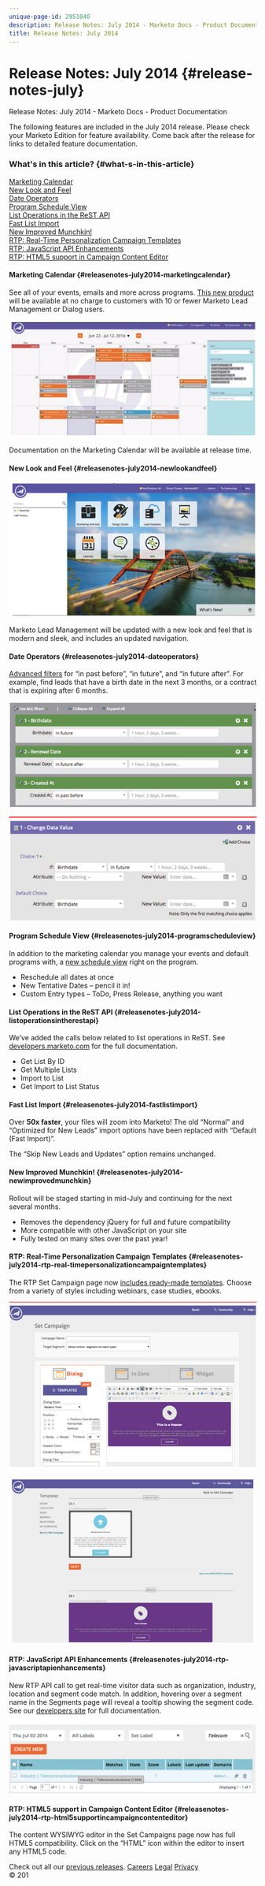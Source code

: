 ```yaml
---
unique-page-id: 2951040
description: Release Notes: July 2014 - Marketo Docs - Product Documentation
title: Release Notes: July 2014
---
```


# Release Notes: July 2014 {#release-notes-july}

Release Notes: July 2014 - Marketo Docs - Product Documentation

The following features are included in the July 2014 release. Please check your Marketo Edition for feature availability. Come back after the release for links to detailed feature documentation.

### What's in this article? {#what-s-in-this-article}

[Marketing Calendar](#releasenotes-july2014-marketingcalendar)  
[New Look and Feel](#releasenotes-july2014-newlookandfeel)  
[Date Operators](#releasenotes-july2014-dateoperators)  
[Program Schedule View](#releasenotes-july2014-programscheduleview)  
[List Operations in the ReST API](#releasenotes-july2014-listoperationsintherestapi)  
[Fast List Import](#releasenotes-july2014-fastlistimport)  
[New Improved Munchkin!](#releasenotes-july2014-newimprovedmunchkin)  
[RTP: Real-Time Personalization Campaign Templates](#releasenotes-july2014-rtp-real-timepersonalizationcampaigntemplates)  
[RTP: JavaScript API Enhancements](#releasenotes-july2014-rtp-javascriptapienhancements)  
[RTP: HTML5 support in Campaign Content Editor](#releasenotes-july2014-rtp-html5supportincampaigncontenteditor)

#### Marketing Calendar {#releasenotes-july2014-marketingcalendar}

See all of your events, emails and more across programs. [This new product](../../../welcome-to-marketo-docs/product-docs/core-marketo-concepts.md) will be available at no charge to customers with 10 or fewer Marketo Lead Management or Dialog users.

![](assets/image2014-9-22-14-3a22-3a27.png)

Documentation on the Marketing Calendar will be available at release time.

#### New Look and Feel {#releasenotes-july2014-newlookandfeel}

![](assets/image2014-9-22-14-3a22-3a47.png)

Marketo Lead Management will be updated with a new look and feel that is modern and sleek, and includes an updated navigation.

#### Date Operators {#releasenotes-july2014-dateoperators}

[Advanced filters](../../../welcome-to-marketo-docs/product-docs/core-marketo-concepts/smart-lists-and-static-lists/creating-a-smart-list/smart-list-filter-operators-glossary.md) for “in past before”, “in future”, and “in future after”. For example, find leads that have a birth date in the next 3 months, or a contract that is expiring after 6 months.

![](assets/image2014-9-22-14-3a23-3a56.png)

![](assets/image2014-9-22-14-3a24-3a39.png)

#### Program Schedule View {#releasenotes-july2014-programscheduleview}

In addition to the marketing calendar you manage your events and default programs with, a [new schedule view](../../../welcome-to-marketo-docs/product-docs/core-marketo-concepts/programs.md) right on the program.

* Reschedule all dates at once
* New Tentative Dates – pencil it in!
* Custom Entry types – ToDo, Press Release, anything you want

#### List Operations in the ReST API {#releasenotes-july2014-listoperationsintherestapi}

We’ve added the calls below related to list operations in ReST. See [developers.marketo.com](http://developers.marketo.com/documentation/rest/) for the full documentation.

* Get List By ID
* Get Multiple Lists
* Import to List
* Get Import to List Status

#### Fast List Import {#releasenotes-july2014-fastlistimport}

Over **50x faster**, your files will zoom into Marketo! The old “Normal” and “Optimized for New Leads” import options have been replaced with “Default (Fast Import)”.

The “Skip New Leads and Updates” option remains unchanged.

#### New Improved Munchkin! {#releasenotes-july2014-newimprovedmunchkin}

Rollout will be staged starting in mid-July and continuing for the next several months.

* Removes the dependency jQuery for full and future compatibility
* More compatible with other JavaScript on your site
* Fully tested on many sites over the past year!

#### RTP: Real-Time Personalization Campaign Templates {#releasenotes-july2014-rtp-real-timepersonalizationcampaigntemplates}

The RTP Set Campaign page now [includes ready-made templates](../../../welcome-to-marketo-docs/product-docs/web-personalization/using-templates/using-templates-to-create-web-campaigns.md). Choose from a variety of styles including webinars, case studies, ebooks.

![](assets/image2014-9-22-14-3a25-3a13.png)

![](assets/image2014-9-22-14-3a25-3a47.png)

#### RTP: JavaScript API Enhancements {#releasenotes-july2014-rtp-javascriptapienhancements}

New RTP API call to get real-time visitor data such as organization, industry, location and segment code match. In addition, hovering over a segment name in the Segments page will reveal a tooltip showing the segment code. See our [developers site](http://developers.marketo.com/documentation/websites/rtp-js-api/) for full documentation.

![](assets/image2014-9-22-14-3a26-3a11.png)

#### RTP: HTML5 support in Campaign Content Editor {#releasenotes-july2014-rtp-html5supportincampaigncontenteditor}

The content WYSIWYG editor in the Set Campaigns page now has full HTML5 compatibility. Click on the “HTML” icon within the editor to insert any HTML5 code.

Check out all our [previous releases](../../../welcome-to-marketo-docs/release-notes.md).
[Careers](http://marketo.jobs/) [Legal](http://docs.marketo.com/display/docs/assets/legal.php) [Privacy](http://docs.marketo.com/display/docs/assets/privacy.php)   
© 201 